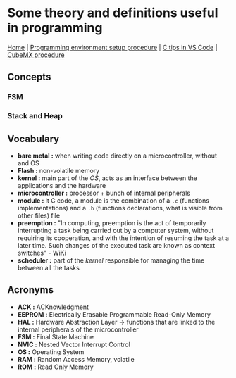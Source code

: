 # Some theory and definitions useful in programming

[Home](../../README.md) | [Programming environment setup procedure](./environmentSetup.md) | [C tips in VS Code](./c.md) | [CubeMX procedure](./cubeMX.md)

## Concepts

### FSM

### Stack and Heap


## Vocabulary

- **bare metal :** when writing code directly on a microcontroller, without and OS
- **Flash :** non-volatile memory
- **kernel :** main part of the *OS*, acts as an interface between the applications and the hardware
- **microcontroller :** processor + bunch of internal peripherals
- **module :** it C code, a module is the combination of a `.c` (functions implementations) and a `.h` (functions declarations, what is visible from other files) file
- **preemption :** "In computing, preemption is the act of temporarily interrupting a task being carried out by a computer system, without requiring its cooperation, and with the intention of resuming the task at a later time. Such changes of the executed task are known as context switches" - WiKi
- **scheduler :** part of the *kernel* responsible for managing the time between all the tasks


## Acronyms

- **ACK :** ACKnowledgment
- **EEPROM :** Electrically Erasable Programmable Read-Only Memory
- **HAL :** Hardware Abstraction Layer -> functions that are linked to the internal peripherals of the microcontroller
- **FSM :** Final State Machine
- **NVIC :** Nested Vector Interrupt Control
- **OS :** Operating System
- **RAM :** Random Access Memory, volatile
- **ROM :** Read Only Memory
